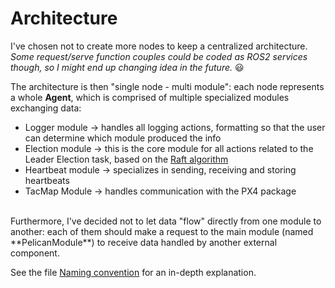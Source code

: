 # Architecture

I've chosen not to create more nodes to keep a centralized architecture.
*Some request/serve function couples could be coded as ROS2 services though, so I might end up changing idea in the future.* :smiley:  

The architecture is then "single node - multi module": each node represents a whole **Agent**, which is comprised of multiple specialized modules exchanging data:
- Logger module &rarr; handles all logging actions, formatting so that the user can determine which module produced the info
- Election module &rarr; this is the core module for all actions related to the Leader Election task, based on the [Raft algorithm](https://raft.github.io/raft.pdf)
- Heartbeat module &rarr; specializes in sending, receiving and storing heartbeats
- TacMap Module &rarr; handles communication with the PX4 package

<br>
Furthermore, I've decided not to let data "flow" directly from one module to another: each of them should make a request to the main module (named **PelicanModule**) to receive data handled by another external component.

See the file [Naming convention](Naming%20convention.md) for an in-depth explanation.
